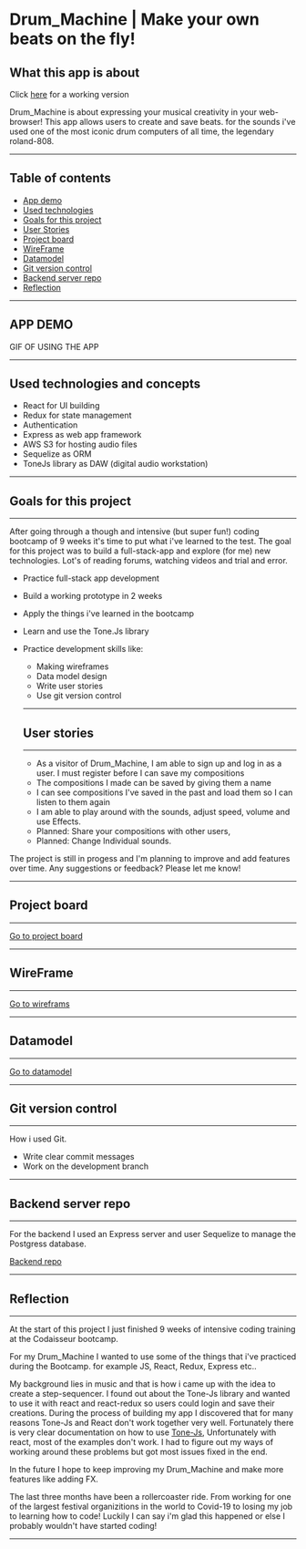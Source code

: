 # Drum_Machine | Make your own beats on the fly!

## What this app is about

Click [here](https://5f9296f858fd7400089b3e21--lucid-poincare-293a24.netlify.app/) for a working version

Drum_Machine is about expressing your musical creativity in your web-browser!
This app allows users to create and save beats.
for the sounds i've used one of the most iconic drum computers of all time, the legendary roland-808.

---

## Table of contents

- [App demo](#APP-DEMO)
- [Used technologies](#Used-technologies-and-concepts)
- [Goals for this project](#Goals-for-this-project)
- [User Stories](#User-stories)
- [Project board](#Project-board)
- [WireFrame](#Wireframe)
- [Datamodel](#Datamodel)
- [Git version control](#Git-version-control)
- [Backend server repo](#Backend-server-repo)
- [Reflection](#Reflection)

---

## APP DEMO

GIF OF USING THE APP

---

## Used technologies and concepts

- React for UI building
- Redux for state management
- Authentication
- Express as web app framework
- AWS S3 for hosting audio files
- Sequelize as ORM
- ToneJs library as DAW (digital audio workstation)

---

## Goals for this project

---

After going through a though and intensive (but super fun!) coding bootcamp of 9 weeks it's time to put what i've learned to the test. The goal for this project was to build a full-stack-app and explore (for me) new technologies. Lot's of reading forums, watching videos and trial and error.

- Practice full-stack app development
- Build a working prototype in 2 weeks
- Apply the things i've learned in the bootcamp
- Learn and use the Tone.Js library
- Practice development skills like:

  - Making wireframes
  - Data model design
  - Write user stories
  - Use git version control

  ***

  ## User stories

  ***

  - As a visitor of Drum_Machine, I am able to sign up and log in as a user. I must register before I can save my compositions
  - The compositions I made can be saved by giving them a name
  - I can see compositions I've saved in the past and load them so I can listen to them again
  - I am able to play around with the sounds, adjust speed, volume and use Effects.
  - Planned: Share your compositions with other users,
  - Planned: Change Individual sounds.

The project is still in progess and I'm planning to improve and add features over time. Any suggestions or feedback?
Please let me know!

---

## Project board

---

[Go to project board](https://github.com/Tonyaap/DrumFrontent/projects/1)

---

## WireFrame

---

[Go to wireframs](https://github.com/Tonyaap/DrumFrontent/blob/master/Wireframe-DrumMachine.svg)

---

## Datamodel

---

[Go to datamodel](https://dbdiagram.io/d/5f91a8583a78976d7b78c6bc)

---

## Git version control

---

How i used Git.

- Write clear commit messages
- Work on the development branch

---

## Backend server repo

---

For the backend I used an Express server and user Sequelize to manage the Postgress database.

[Backend repo](https://github.com/Tonyaap/DrumBackend)

---

## Reflection

---

At the start of this project I just finished 9 weeks of intensive coding training at the Codaisseur bootcamp.

For my Drum_Machine I wanted to use some of the things that i've practiced during the Bootcamp. for example JS, React, Redux, Express etc..

My background lies in music and that is how i came up with the idea to create a step-sequencer. I found out about the Tone-Js library and wanted to use it with react and react-redux so users could login and save their creations. During the process of building my app I discovered that for many reasons Tone-Js and React don't work together very well. Fortunately there is very clear documentation on how to use [Tone-Js](https://tonejs.github.io/docs/14.7.58/index.html), Unfortunately with react, most of the examples don't work. I had to figure out my ways of working around these problems but got most issues fixed in the end.

In the future I hope to keep improving my Drum_Machine and make more features like adding FX.

The last three months have been a rollercoaster ride.
From working for one of the largest festival organizitions in the world to Covid-19 to losing my job to learning how to code!
Luckily I can say i'm glad this happened or else I probably wouldn't have started coding!

---
